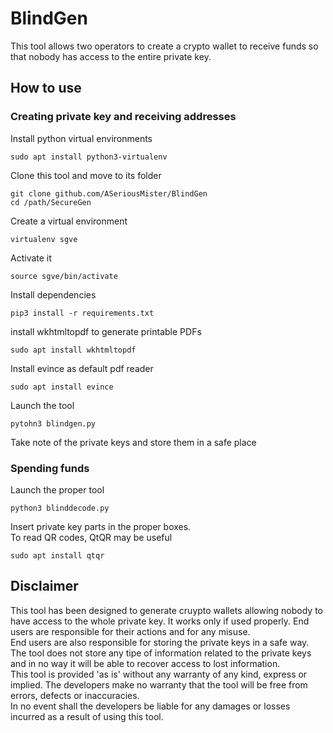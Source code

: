 # BlindGen
This tool allows two operators to create a crypto wallet to receive funds so that nobody has access to the entire private key.

## How to use
### Creating private key and receiving addresses
Install python virtual environments
```
sudo apt install python3-virtualenv
```
Clone this tool and move to its folder
```
git clone github.com/ASeriousMister/BlindGen
cd /path/SecureGen
```
Create a virtual environment
```
virtualenv sgve
```
Activate it
```
source sgve/bin/activate
```
Install dependencies
```
pip3 install -r requirements.txt
```
install wkhtmltopdf to generate printable PDFs
```
sudo apt install wkhtmltopdf
```
Install evince as default pdf reader
```
sudo apt install evince
```
Launch the tool
```
pytohn3 blindgen.py
```
Take note of the private keys and store them in a safe place
### Spending funds
Launch the proper tool
```
python3 blinddecode.py
```
Insert private key parts in the proper boxes.\
To read QR codes, QtQR may be useful
```
sudo apt install qtqr
```
## Disclaimer
This tool has been designed to generate cruypto wallets allowing nobody to have access to the whole private key. It works only if used properly. End users are responsible for their actions and for any misuse.\
End users are also responsible for storing the private keys in a safe way. The tool does not store any tipe of information related to the private keys and in no way it will be able to recover access to lost information.\
This tool is provided 'as is' without any warranty of any kind, express or implied. The developers make no warranty that the tool will be free from errors, defects or inaccuracies.\
In no event shall the developers be liable for any damages or losses incurred as a result of using this tool.
